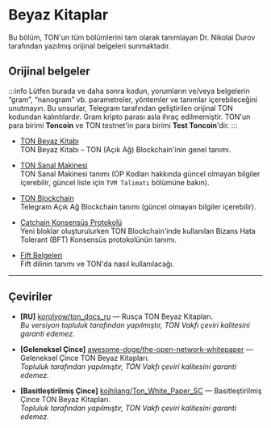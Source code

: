 # Beyaz Kitaplar

Bu bölüm, TON'un tüm bölümlerini tam olarak tanımlayan Dr. Nikolai Durov tarafından yazılmış orijinal belgeleri sunmaktadır.

## Orijinal belgeler

:::info
Lütfen burada ve daha sonra kodun, yorumların ve/veya belgelerin “gram”, “nanogram” vb. parametreler, yöntemler ve tanımlar içerebileceğini unutmayın. Bu unsurlar, Telegram tarafından geliştirilen orijinal TON kodundan kalıntılardır. Gram kripto parası asla ihraç edilmemiştir. TON'un para birimi **Toncoin** ve TON testnet'in para birimi **Test Toncoin**'dir.
:::

* [TON Beyaz Kitabı](https://docs.ton.org/ton.pdf)  
  TON Beyaz Kitabı – TON (Açık Ağ) Blockchain'inin genel tanımı.

* [TON Sanal Makinesi](https://docs.ton.org/tvm.pdf)  
  TON Sanal Makinesi tanımı (OP Kodları hakkında güncel olmayan bilgiler içerebilir, güncel liste için `TVM Talimatı` bölümüne bakın).

* [TON Blockchain](https://docs.ton.org/tblkch.pdf)  
  Telegram Açık Ağ Blockchain tanımı (güncel olmayan bilgiler içerebilir).

* [Catchain Konsensüs Protokolü](https://docs.ton.org/catchain.pdf)  
  Yeni bloklar oluşturulurken TON Blockchain'inde kullanılan Bizans Hata Tolerant (BFT) Konsensüs protokolünün tanımı.
  
* [Fift Belgeleri](https://docs.ton.org/fiftbase.pdf)  
  Fift dilinin tanımı ve TON'da nasıl kullanılacağı.

---

## Çeviriler

* **\[RU]** [korolyow/ton_docs_ru](https://github.com/Korolyow/TON_docs_ru) — Rusça TON Beyaz Kitapları.  
  _Bu versiyon topluluk tarafından yapılmıştır, TON Vakfı çeviri kalitesini garanti edemez._

* **\[Geleneksel Çince]** [awesome-doge/the-open-network-whitepaper](https://github.com/awesome-doge/TON_Paper/blob/main/zh_ton.pdf) — Geleneksel Çince TON Beyaz Kitapları.  
  _Topluluk tarafından yapılmıştır, TON Vakfı çeviri kalitesini garanti edemez._

* **\[Basitleştirilmiş Çince]** [kojhliang/Ton_White_Paper_SC](https://github.com/kojhliang/Ton_White_Paper_SC/blob/main/Ton%E5%8C%BA%E5%9D%97%E9%93%BE%E7%99%BD%E7%9A%AE%E4%B9%A6_%E7%AE%80%E4%BD%93%E4%B8%AD%E6%96%87%E7%89%88.pdf) — Basitleştirilmiş Çince TON Beyaz Kitapları.  
  _Topluluk tarafından yapılmıştır, TON Vakfı çeviri kalitesini garanti edemez._